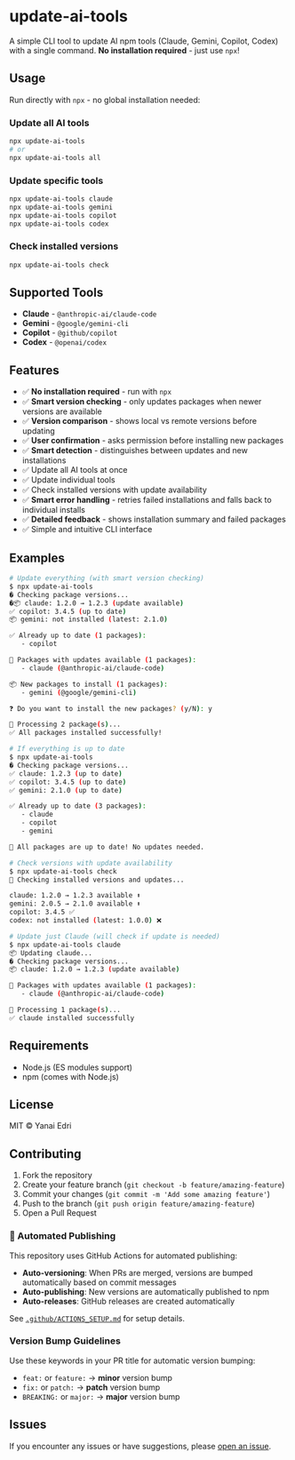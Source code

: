 # update-ai-tools

A simple CLI tool to update AI npm tools (Claude, Gemini, Copilot, Codex) with a single command. **No installation required** - just use `npx`!

## Usage

Run directly with `npx` - no global installation needed:

### Update all AI tools

```bash
npx update-ai-tools
# or
npx update-ai-tools all
```

### Update specific tools

```bash
npx update-ai-tools claude
npx update-ai-tools gemini
npx update-ai-tools copilot
npx update-ai-tools codex
```

### Check installed versions

```bash
npx update-ai-tools check
```

## Supported Tools

- **Claude** - `@anthropic-ai/claude-code`
- **Gemini** - `@google/gemini-cli`
- **Copilot** - `@github/copilot`
- **Codex** - `@openai/codex`

## Features

- ✅ **No installation required** - run with `npx`
- ✅ **Smart version checking** - only updates packages when newer versions are available
- ✅ **Version comparison** - shows local vs remote versions before updating
- ✅ **User confirmation** - asks permission before installing new packages
- ✅ **Smart detection** - distinguishes between updates and new installations
- ✅ Update all AI tools at once
- ✅ Update individual tools
- ✅ Check installed versions with update availability
- ✅ **Smart error handling** - retries failed installations and falls back to individual installs
- ✅ **Detailed feedback** - shows installation summary and failed packages
- ✅ Simple and intuitive CLI interface

## Examples

```bash
# Update everything (with smart version checking)
$ npx update-ai-tools
� Checking package versions...
�📦 claude: 1.2.0 → 1.2.3 (update available)
✅ copilot: 3.4.5 (up to date)
📦 gemini: not installed (latest: 2.1.0)

✅ Already up to date (1 packages):
   - copilot

🔄 Packages with updates available (1 packages):
   - claude (@anthropic-ai/claude-code)

📦 New packages to install (1 packages):
   - gemini (@google/gemini-cli)

❓ Do you want to install the new packages? (y/N): y

🚀 Processing 2 package(s)...
✅ All packages installed successfully!

# If everything is up to date
$ npx update-ai-tools
� Checking package versions...
✅ claude: 1.2.3 (up to date)
✅ copilot: 3.4.5 (up to date)
✅ gemini: 2.1.0 (up to date)

✅ Already up to date (3 packages):
   - claude
   - copilot
   - gemini

🎉 All packages are up to date! No updates needed.

# Check versions with update availability
$ npx update-ai-tools check
🔎 Checking installed versions and updates...

claude: 1.2.0 → 1.2.3 available ⬆️
gemini: 2.0.5 → 2.1.0 available ⬆️
copilot: 3.4.5 ✅
codex: not installed (latest: 1.0.0) ❌

# Update just Claude (will check if update is needed)
$ npx update-ai-tools claude
📦 Updating claude...
� Checking package versions...
📦 claude: 1.2.0 → 1.2.3 (update available)

🔄 Packages with updates available (1 packages):
   - claude (@anthropic-ai/claude-code)

🚀 Processing 1 package(s)...
✅ claude installed successfully
```

## Requirements

- Node.js (ES modules support)
- npm (comes with Node.js)

## License

MIT © Yanai Edri

## Contributing

1. Fork the repository
2. Create your feature branch (`git checkout -b feature/amazing-feature`)
3. Commit your changes (`git commit -m 'Add some amazing feature'`)
4. Push to the branch (`git push origin feature/amazing-feature`)
5. Open a Pull Request

### 🤖 Automated Publishing

This repository uses GitHub Actions for automated publishing:

- **Auto-versioning**: When PRs are merged, versions are bumped automatically based on commit messages
- **Auto-publishing**: New versions are automatically published to npm
- **Auto-releases**: GitHub releases are created automatically

See [`.github/ACTIONS_SETUP.md`](.github/ACTIONS_SETUP.md) for setup details.

### Version Bump Guidelines

Use these keywords in your PR title for automatic version bumping:

- `feat:` or `feature:` → **minor** version bump
- `fix:` or `patch:` → **patch** version bump  
- `BREAKING:` or `major:` → **major** version bump

## Issues

If you encounter any issues or have suggestions, please [open an issue](https://github.com/yanai101/update-ai-tools/issues).
